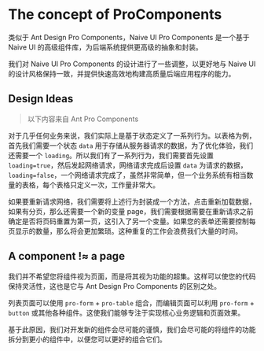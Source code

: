 # The concept of ProComponents

类似于 Ant Design Pro Components，Naive UI Pro Components 是一个基于 Naive UI 的高级组件库，为后端系统提供更高级的抽象和封装。

我们对 Naive UI Pro Components 的设计进行了一些调整，以更好地与 Naive UI 的设计风格保持一致，并提供快速高效地构建高质量后端应用程序的能力。

## Design Ideas

> 以下内容来自 Ant Pro Components

对于几乎任何业务来说，我们实际上是基于状态定义了一系列行为。以表格为例，首先我们需要一个状态 `data` 用于存储从服务器请求的数据，为了优化体验，我们还需要一个 `loading`。所以我们有了一系列行为，我们需要首先设置 `loading=true`，然后发起网络请求，网络请求完成后设置 `data` 为请求的数据，`loading=false`，一个网络请求完成了，虽然非常简单，但一个业务系统有相当数量的表格，每个表格只定义一次，工作量非常大。

如果要重新请求网络，我们需要将上述行为封装成一个方法，点击重新加载数据，如果有分页，那么还需要一个新的变量 page，我们需要根据需要在重新请求之前确定是否将页码重置为第一页，这引入了另一个变量。如果您的表单还需要控制每页显示的数量，那么将会更加繁琐。这种重复的工作会浪费我们大量的时间。

## A component !≈ a page

我们并不希望您将组件视为页面，而是将其视为功能的超集。这样可以使您的代码保持灵活性，这也是它与 Ant Design Pro Components 的区别之处。

列表页面可以使用 `pro-form` + `pro-table` 组合，而编辑页面可以利用 `pro-form` + `button` 或其他各种组件。这使我们能够专注于实现核心业务逻辑和页面效果。

基于此原因，我们对开发新的组件会尽可能的谨慎，我们会尽可能的将组件的功能拆分到更小的组件中，以便您可以更好的组合它们。
